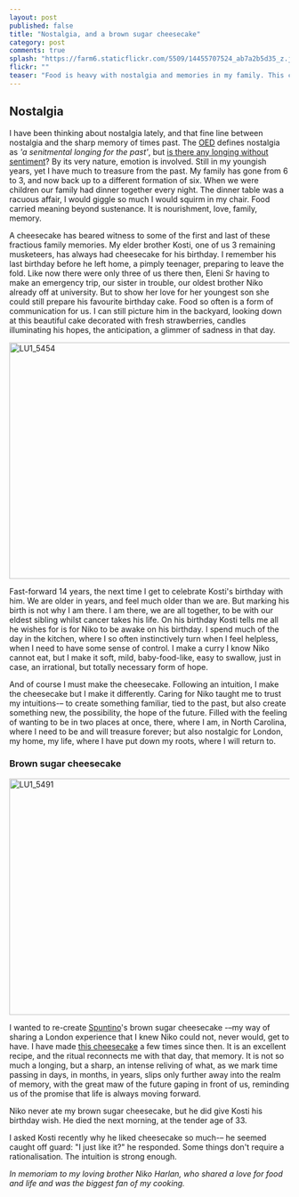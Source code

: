 ```yaml
---
layout: post
published: false
title: "Nostalgia, and a brown sugar cheesecake"
category: post
comments: true
splash: "https://farm6.staticflickr.com/5509/14455707524_ab7a2b5d35_z.jpg"
flickr: ""
teaser: "Food is heavy with nostalgia and memories in my family. This cheesecake has a sweetness, literal and metaphorical, in connecting me to a treasured time."
---
```


## Nostalgia

I have been thinking about nostalgia lately, and that fine line between nostalgia and the sharp memory of times past. The [OED](http://www.oxforddictionaries.com/definition/english/nostalgia) defines nostalgia as _'a senitmental longing for the past'_, but [is there any longing without sentiment](http://www.nytimes.com/2013/07/09/science/what-is-nostalgia-good-for-quite-a-bit-research-shows.html?_r=0)? By its very nature, emotion is involved. Still in my youngish years, yet I have much to treasure from the past. My family has gone from 6 to 3, and now back up to a different formation of six. When we were children our family had dinner together every night. The dinner table was a racuous affair, I would giggle so much I would squirm in my chair. Food carried meaning beyond sustenance. It is nourishment, love, family, memory. 

A cheesecake has beared witness to some of the first and last of these fractious family memories. My elder brother Kosti, one of us 3 remaining musketeers, has always had cheesecake for his birthday. I remember his last birthday before he left home, a pimply teenager, preparing to leave the fold. Like now there were only three of us there then, Eleni Sr having to make an emergency trip, our sister in trouble, our oldest brother Niko already off at university. But to show her love for her youngest son she could still prepare his favourite birthday cake. Food so often is a form of communication for us. I can still picture him in the backyard, looking down at this beautiful cake decorated with fresh strawberries, candles illuminating his hopes, the anticipation, a glimmer of sadness in that day. 

<a href="https://www.flickr.com/photos/elenijr/14270385817" title="LU1_5454 by Eleni Harlan, on Flickr"><img src="https://farm6.staticflickr.com/5567/14270385817_a56c305c31_z.jpg" width="640" height="425" alt="LU1_5454"></a>

Fast-forward 14 years, the next time I get to celebrate Kosti's birthday with him. We are older in years, and feel much older than we are. But marking his birth is not why I am there. I am there, we are all together, to be with our eldest sibling whilst cancer takes his life. On his birthday Kosti tells me all he wishes for is for Niko to be awake on his birthday. I spend much of the day in the kitchen, where I so often instinctively turn when I feel helpless, when I need to have some sense of control. I make a curry I know Niko cannot eat, but I make it soft, mild, baby-food-like, easy to swallow, just in case, an irrational, but totally necessary form of hope. 

And of course I must make the cheesecake. Following an intuition, I make the cheesecake but I make it differently. Caring for Niko taught me to trust my intuitions-– to create something familiar, tied to the past, but also create something new, the possibility, the hope of the future. Filled with the feeling of wanting to be in two places at once, there, where I am, in North Carolina, where I need to be and will treasure forever; but also nostalgic for London, my home, my life, where I have put down my roots, where I will return to. 

### Brown sugar cheesecake

<a href="https://www.flickr.com/photos/elenijr/14455715704" title="LU1_5491 by Eleni Harlan, on Flickr"><img src="https://farm6.staticflickr.com/5571/14455715704_8ff10a3d22_z.jpg" width="640" height="425" alt="LU1_5491"></a>

I wanted to re-create [Spuntino](http://www.spuntino.co.uk/)'s brown sugar cheesecake -–my way of sharing a London experience that I knew Niko could not, never would, get to have. I have made [this cheesecake](http://www.vintagekitchennotes.com/2012/11/brown-sugar-cheesecake.html) a few times since then. It is an excellent recipe, and the ritual reconnects me with that day, that memory. It is not so much a longing, but a sharp, an intense reliving of what, as we mark time passing in days, in months, in years, slips only further away into the realm of memory, with the great maw of the future gaping in front of us, reminding us of the promise that life is always moving forward.

Niko never ate my brown sugar cheesecake, but he did give Kosti his birthday wish. He died the next morning, at the tender age of 33.

I asked Kosti recently why he liked cheesecake so much-– he seemed caught off guard: "I just like it?" he responded. Some things don't require a rationalisation. The intuition is strong enough.

_In memoriam to my loving brother Niko Harlan, who shared a love for food and life and was the biggest fan of my cooking._